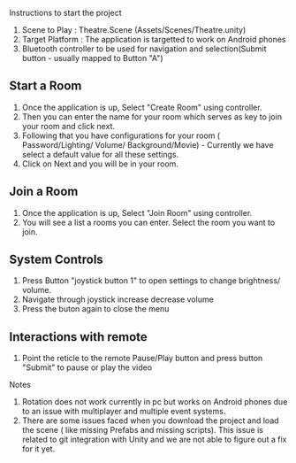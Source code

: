Instructions to start the project

1. Scene to Play : Theatre.Scene (Assets/Scenes/Theatre.unity)
2. Target Platform : The application is targetted to work on Android phones
3. Bluetooth controller to be used for navigation and selection(Submit button - usually mapped to Button "A")

## Start a Room
1. Once the application is up, Select "Create Room" using controller.
2. Then you can enter the name for your room which serves as key to join your room and click next.
3. Following that you have configurations for your room ( Password/Lighting/ Volume/ Background/Movie) - Currently we have select a default value for all these settings.
4. Click on Next and you will be in your room.

## Join a Room
1. Once the application is up, Select "Join Room" using controller.
2. You will see a list a rooms you can enter. Select the room you want to join.

## System Controls
1. Press Button "joystick button 1" to open settings to change brightness/ volume.
2. Navigate through joystick increase decrease volume
3. Press the buton again to close the menu

## Interactions with remote
1. Point the reticle to the remote Pause/Play button and press button "Submit" to pause or play the video

Notes  
1. Rotation does not work currently in pc but works on Android phones due to an issue with multiplayer and multiple event systems.
2. There are some issues faced when you download the project and load the scene ( like missing Prefabs and missing scripts). This issue is related to git integration with
    Unity and we are not able to figure out a fix for it yet.
